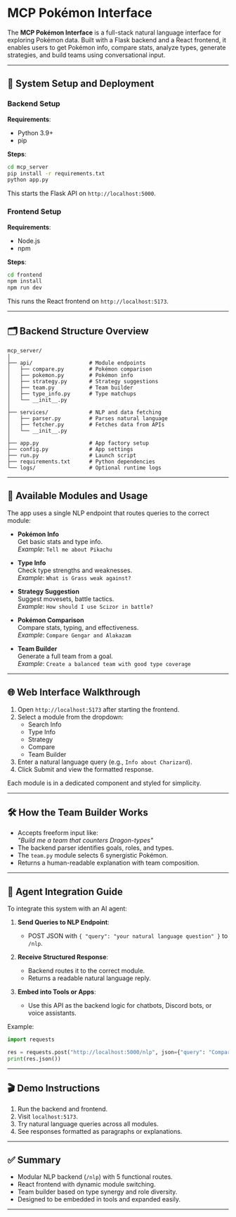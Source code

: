 
# MCP Pokémon Interface

The **MCP Pokémon Interface** is a full-stack natural language interface for exploring Pokémon data. Built with a Flask backend and a React frontend, it enables users to get Pokémon info, compare stats, analyze types, generate strategies, and build teams using conversational input.

---

## 🔧 System Setup and Deployment

### Backend Setup

**Requirements**:
- Python 3.9+
- pip

**Steps**:
```bash
cd mcp_server
pip install -r requirements.txt
python app.py
```

This starts the Flask API on `http://localhost:5000`.

### Frontend Setup

**Requirements**:
- Node.js
- npm

**Steps**:
```bash
cd frontend
npm install
npm run dev
```

This runs the React frontend on `http://localhost:5173`.

---

## 🗂 Backend Structure Overview

```
mcp_server/
│
├── api/                  # Module endpoints
│   ├── compare.py        # Pokémon comparison
│   ├── pokemon.py        # Pokémon info
│   ├── strategy.py       # Strategy suggestions
│   ├── team.py           # Team builder
│   ├── type_info.py      # Type matchups
│   └── __init__.py
│
├── services/             # NLP and data fetching
│   ├── parser.py         # Parses natural language
│   ├── fetcher.py        # Fetches data from APIs
│   └── __init__.py
│
├── app.py                # App factory setup
├── config.py             # App settings
├── run.py                # Launch script
├── requirements.txt      # Python dependencies
└── logs/                 # Optional runtime logs
```

---

## 🧠 Available Modules and Usage

The app uses a single NLP endpoint that routes queries to the correct module:

- **Pokémon Info**  
  Get basic stats and type info.  
  _Example_: `Tell me about Pikachu`

- **Type Info**  
  Check type strengths and weaknesses.  
  _Example_: `What is Grass weak against?`

- **Strategy Suggestion**  
  Suggest movesets, battle tactics.  
  _Example_: `How should I use Scizor in battle?`

- **Pokémon Comparison**  
  Compare stats, typing, and effectiveness.  
  _Example_: `Compare Gengar and Alakazam`

- **Team Builder**  
  Generate a full team from a goal.  
  _Example_: `Create a balanced team with good type coverage`

---

## 🌐 Web Interface Walkthrough

1. Open `http://localhost:5173` after starting the frontend.
2. Select a module from the dropdown:
   - Search Info
   - Type Info
   - Strategy
   - Compare
   - Team Builder
3. Enter a natural language query (e.g., `Info about Charizard`).
4. Click Submit and view the formatted response.

Each module is in a dedicated component and styled for simplicity.

---

## 🛠 How the Team Builder Works

- Accepts freeform input like:  
  _"Build me a team that counters Dragon-types"_  
- The backend parser identifies goals, roles, and types.
- The `team.py` module selects 6 synergistic Pokémon.
- Returns a human-readable explanation with team composition.

---

## 🤖 Agent Integration Guide

To integrate this system with an AI agent:

1. **Send Queries to NLP Endpoint**:
   - POST JSON with `{ "query": "your natural language question" }` to `/nlp`.

2. **Receive Structured Response**:
   - Backend routes it to the correct module.
   - Returns a readable natural language reply.

3. **Embed into Tools or Apps**:
   - Use this API as the backend logic for chatbots, Discord bots, or voice assistants.

Example:
```python
import requests

res = requests.post("http://localhost:5000/nlp", json={"query": "Compare Garchomp and Salamence"})
print(res.json())
```

---

## 🎬 Demo Instructions

1. Run the backend and frontend.
2. Visit `localhost:5173`.
3. Try natural language queries across all modules.
4. See responses formatted as paragraphs or explanations.

---

## ✅ Summary

- Modular NLP backend (`/nlp`) with 5 functional routes.
- React frontend with dynamic module switching.
- Team builder based on type synergy and role diversity.
- Designed to be embedded in tools and expanded easily.

---
